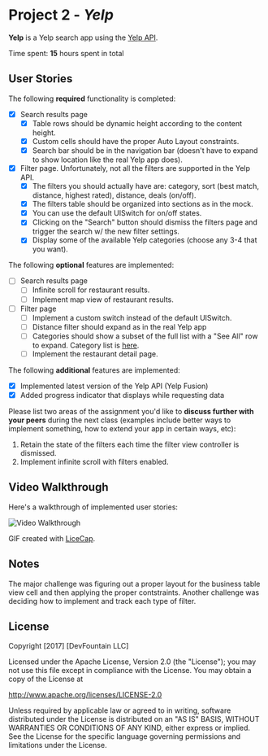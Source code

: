 # Project 2 - *Yelp*

**Yelp** is a Yelp search app using the [Yelp API](http://www.yelp.com/developers/documentation/v2/search_api).

Time spent: **15** hours spent in total

## User Stories

The following **required** functionality is completed:

- [x] Search results page
    - [x] Table rows should be dynamic height according to the content height.
    - [x] Custom cells should have the proper Auto Layout constraints.
    - [x] Search bar should be in the navigation bar (doesn't have to expand to show location like the real Yelp app does).
- [x] Filter page. Unfortunately, not all the filters are supported in the Yelp API.
    - [x] The filters you should actually have are: category, sort (best match, distance, highest rated), distance, deals (on/off).
    - [x] The filters table should be organized into sections as in the mock.
    - [x] You can use the default UISwitch for on/off states.
    - [x] Clicking on the "Search" button should dismiss the filters page and trigger the search w/ the new filter settings.
    - [x] Display some of the available Yelp categories (choose any 3-4 that you want).

The following **optional** features are implemented:

- [ ] Search results page
    - [ ] Infinite scroll for restaurant results.
    - [ ] Implement map view of restaurant results.
- [ ] Filter page
    - [ ] Implement a custom switch instead of the default UISwitch.
    - [ ] Distance filter should expand as in the real Yelp app
    - [ ] Categories should show a subset of the full list with a "See All" row to expand. Category list is [here](http://www.yelp.com/developers/documentation/category_list).
    - [ ] Implement the restaurant detail page.

The following **additional** features are implemented:

- [x] Implemented latest version of the Yelp API (Yelp Fusion)
- [x] Added progress indicator that displays while requesting data

Please list two areas of the assignment you'd like to **discuss further with your peers** during the next class (examples include better ways to implement something, how to extend your app in certain ways, etc):

1. Retain the state of the filters each time the filter view controller is dismissed.
2. Implement infinite scroll with filters enabled. 

## Video Walkthrough

Here's a walkthrough of implemented user stories:

<img src='Yelp.gif' title='Video Walkthrough' width='' alt='Video Walkthrough' />

GIF created with [LiceCap](http://www.cockos.com/licecap/).

## Notes

The major challenge was figuring out a proper layout for the business table view cell and then applying the proper contstraints. Another challenge was deciding how to implement and track each type of filter.

## License

Copyright [2017] [DevFountain LLC]

Licensed under the Apache License, Version 2.0 (the "License");
you may not use this file except in compliance with the License.
You may obtain a copy of the License at

http://www.apache.org/licenses/LICENSE-2.0

Unless required by applicable law or agreed to in writing, software
distributed under the License is distributed on an "AS IS" BASIS,
WITHOUT WARRANTIES OR CONDITIONS OF ANY KIND, either express or implied.
See the License for the specific language governing permissions and
limitations under the License.

